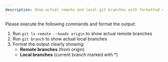 ```yaml
---
description: Show actual remote and local git branches with formatted output
---
```


Please execute the following commands and format the output:

1. Run `git ls-remote --heads origin` to show actual remote branches
2. Run `git branch` to show actual local branches
3. Format the output clearly showing:
   - **Remote branches** (from origin)
   - **Local branches** (current branch marked with *)
